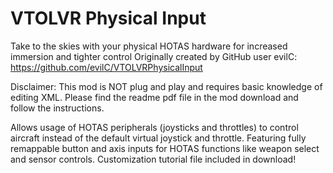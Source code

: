 # VTOLVR Physical Input
Take to the skies with your physical HOTAS hardware for increased immersion and tighter control
Originally created by GitHub user evilC: https://github.com/evilC/VTOLVRPhysicalInput

Disclaimer: This mod is NOT plug and play and requires basic knowledge of editing XML. Please find the readme pdf file in the mod download and follow the instructions.

Allows usage of HOTAS peripherals (joysticks and throttles) to control aircraft instead of the default virtual joystick and throttle. Featuring fully remappable button and axis inputs for HOTAS functions like weapon select and sensor controls. Customization tutorial file included in download!
